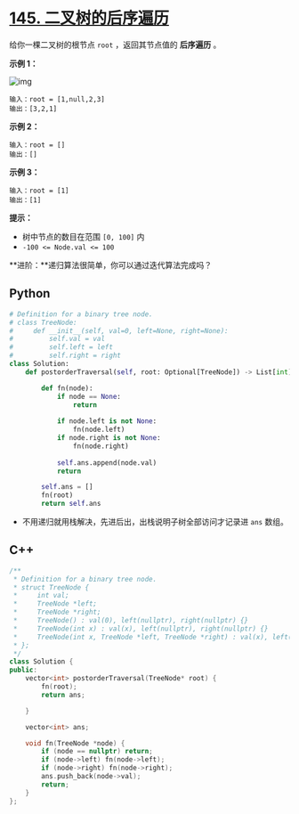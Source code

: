 # [145. 二叉树的后序遍历](https://leetcode.cn/problems/binary-tree-postorder-traversal/)

给你一棵二叉树的根节点 `root` ，返回其节点值的 **后序遍历** 。

**示例 1：**

![img](https://assets.leetcode.com/uploads/2020/08/28/pre1.jpg)

```
输入：root = [1,null,2,3]
输出：[3,2,1]
```

**示例 2：**

```
输入：root = []
输出：[]
```

**示例 3：**

```
输入：root = [1]
输出：[1]
```

**提示：**

- 树中节点的数目在范围 `[0, 100]` 内
- `-100 <= Node.val <= 100`

**进阶：**递归算法很简单，你可以通过迭代算法完成吗？



## Python

```python
# Definition for a binary tree node.
# class TreeNode:
#     def __init__(self, val=0, left=None, right=None):
#         self.val = val
#         self.left = left
#         self.right = right
class Solution:
    def postorderTraversal(self, root: Optional[TreeNode]) -> List[int]:

        def fn(node):
            if node == None:
                return 
            
            if node.left is not None:
                fn(node.left)
            if node.right is not None:
                fn(node.right)
            
            self.ans.append(node.val)
            return

        self.ans = []
        fn(root)
        return self.ans
```

- 不用递归就用栈解决，先进后出，出栈说明子树全部访问才记录进 `ans` 数组。

## C++

```cpp
/**
 * Definition for a binary tree node.
 * struct TreeNode {
 *     int val;
 *     TreeNode *left;
 *     TreeNode *right;
 *     TreeNode() : val(0), left(nullptr), right(nullptr) {}
 *     TreeNode(int x) : val(x), left(nullptr), right(nullptr) {}
 *     TreeNode(int x, TreeNode *left, TreeNode *right) : val(x), left(left), right(right) {}
 * };
 */
class Solution {
public:
    vector<int> postorderTraversal(TreeNode* root) {
        fn(root);
        return ans;

    }

    vector<int> ans;

    void fn(TreeNode *node) {
        if (node == nullptr) return;
        if (node->left) fn(node->left);
        if (node->right) fn(node->right);
        ans.push_back(node->val);
        return;
    }
};
```

